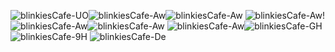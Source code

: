 ![blinkiesCafe-UO](https://github.com/user-attachments/assets/1d301ff8-a6c8-4b6e-90b3-856233a9e768)![blinkiesCafe-Aw](https://github.com/user-attachments/assets/3a4507bd-a63e-43a2-b66a-6924d3d6f595)![blinkiesCafe-Aw](https://github.com/user-attachments/assets/afe5e20e-ed85-4209-a5dd-3de0c5f210bd)
![blinkiesCafe-Aw](https://github.com/user-attachments/assets/3f78ead5-e9a8-4468-a6cd-ec63415bb43e)!![blinkiesCafe-Aw](https://github.com/user-attachments/assets/a5ac9aaf-5616-468f-bb22-b536e5c669c2)![blinkiesCafe-Aw](https://github.com/user-attachments/assets/efe4d8b6-e260-4f5f-97e6-df41814190da)
![blinkiesCafe-Aw](https://github.com/user-attachments/assets/354912d2-3ab0-4ac5-a4d4-8af7ba112403)![blinkiesCafe-GH](https://github.com/user-attachments/assets/7d632c5a-0987-4c8b-a023-1f00a765ca6f)![blinkiesCafe-9H](https://github.com/user-attachments/assets/e7a764af-3d7d-4a31-9259-f90b3c8dfc5e)
![blinkiesCafe-De](https://github.com/user-attachments/assets/1ba16d2e-fe60-4ca7-969c-754fd46fc63e)






